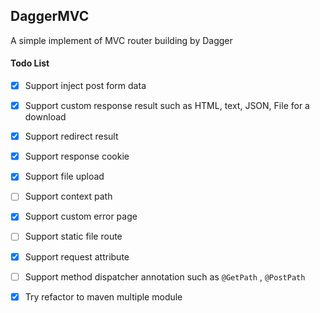 DaggerMVC
---------------

A simple implement of MVC router building by Dagger

#### Todo List
- [x] Support inject post form data
- [x] Support custom response result such as HTML, text, JSON, File for a download
- [x] Support redirect result
- [x] Support response cookie
- [x] Support file upload
- [ ] Support context path
- [x] Support custom error page
- [ ] Support static file route
- [x] Support request attribute
- [ ] Support method dispatcher annotation such as `@GetPath` , `@PostPath`
- [x] Try refactor to maven multiple module


